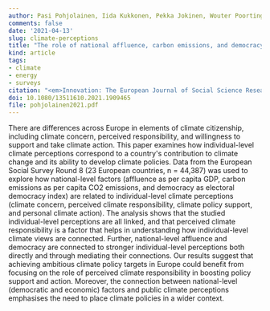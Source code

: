 ```yaml
---
author: Pasi Pohjolainen, Iida Kukkonen, Pekka Jokinen, Wouter Poortinga, Charles Adedayo Ogunbode, Gisela Böhm, Stephen Fisher, Resul Umit
comments: false
date: '2021-04-13'
slug: climate-perceptions
title: "The role of national affluence, carbon emissions, and democracy in Europeans' climate perceptions"
kind: article
tags:
- climate
- energy
- surveys
citation: "<em>Innovation: The European Journal of Social Science Research</em>"
doi: 10.1080/13511610.2021.1909465
file: pohjolainen2021.pdf
---
```


There are differences across Europe in elements of climate citizenship, including climate concern, perceived responsibility, and willingness to support and take climate action. This paper examines how individual-level climate perceptions correspond to a country's contribution to climate change and its ability to develop climate policies. Data from the European Social Survey Round 8 (23 European countries, n = 44,387) was used to explore how national-level factors (affluence as per capita GDP, carbon emissions as per capita CO2 emissions, and democracy as electoral democracy index) are related to individual-level climate perceptions (climate concern, perceived climate responsibility, climate policy support, and personal climate action). The analysis shows that the studied individual-level perceptions are all linked, and that perceived climate responsibility is a factor that helps in understanding how individual-level climate views are connected. Further, national-level affluence and democracy are connected to stronger individual-level perceptions both directly and through mediating their connections. Our results suggest that achieving ambitious climate policy targets in Europe could benefit from focusing on the role of perceived climate responsibility in boosting policy support and action. Moreover, the connection between national-level (democratic and economic) factors and public climate perceptions emphasises the need to place climate policies in a wider context.